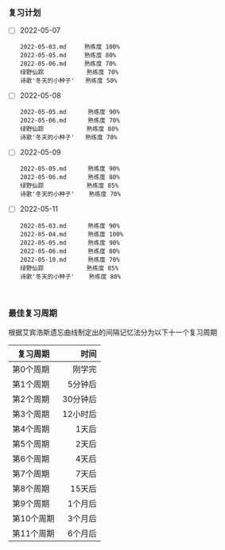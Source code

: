 ### 复习计划
- [ ] 2022-05-07
  ```shell
  2022-05-03.md     熟练度 100%
  2022-05-05.md     熟练度 80%
  2022-05-06.md     熟练度 70%
  绿野仙踪            熟练度 70%
  诗歌'冬天的小种子'   熟练度 50%
  ```

- [ ] 2022-05-08
  ```shell
  2022-05-05.md      熟练度 90%
  2022-05-06.md      熟练度 70%
  绿野仙踪            熟练度 80%
  诗歌'冬天的小种子'   熟练度 70%
  ```

- [ ] 2022-05-09
  ```shell
  2022-05-05.md      熟练度 90%
  2022-05-06.md      熟练度 80%
  绿野仙踪            熟练度 85%
  诗歌'冬天的小种子'    熟练度 70%
  ```
- [ ] 2022-05-11
  ```shell
  2022-05-03.md      熟练度 90%
  2022-05-04.md      熟练度 100%
  2022-05-05.md      熟练度 90%
  2022-05-06.md      熟练度 80%
  2022-05-10.md      熟练度 70%
  绿野仙踪            熟练度 85%
  诗歌'冬天的小种子'    熟练度 80%
  ```

&nbsp;  
### 最佳复习周期

根据艾宾浩斯遗忘曲线制定出的间隔记忆法分为以下十一个复习周期

|复习周期|时间|
|---|---:|
|第0个周期|刚学完|
|第1个周期|5分钟后|
|第2个周期|30分钟后|
|第3个周期|12小时后|
|第4个周期|1天后|
|第5个周期|2天后|
|第6个周期|4天后|
|第7个周期|7天后|
|第8个周期|15天后|
|第9个周期|1个月后|
|第10个周期|3个月后|
|第11个周期|6个月后|



